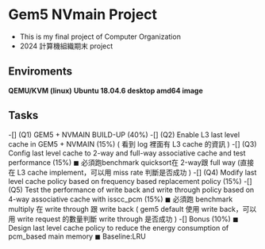 # Gem5 NVmain Project

- This is my final project of Computer Organization
- 2024 計算機組織期末 project

## Enviroments

**QEMU/KVM (linux)**
**Ubuntu 18.04.6 desktop amd64 image**

## Tasks

-[] (Q1) GEM5 + NVMAIN BUILD-UP (40%)
-[] (Q2) Enable L3 last level cache in GEM5 + NVMAIN (15%) ( 看到 log 裡面有 L3 cache 的資訊 )
-[] (Q3) Config last level cache to 2-way and full-way associative cache and test performance (15%)
◼ 必須跑benchmark quicksort在 2-way跟 full way (直接在 L3 cache implement，可以用 miss rate 判斷是否成功 )
-[] (Q4) Modify last level cache policy based on frequency based replacement policy (15%)
-[] (Q5) Test the performance of write back and write through policy based on 4-way associative cache with isscc_pcm (15%)
◼ 必須跑 benchmark multiply 在 write through 跟 write back ( gem5 default 使用 write back，可以用 write request 的數量判斷 write through 是否成功 )
-[] Bonus (10%)
◼ Design last level cache policy to reduce the energy consumption of pcm_based main memory
◼ Baseline:LRU

